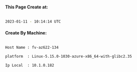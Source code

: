 
   
#### This Page Create at:

```bash

2023-01-11 - 10:14:14 UTC

```

#### Create By Machine:

```bash

Host Name : fv-az622-134

platform  : Linux-5.15.0-1030-azure-x86_64-with-glibc2.35

Ip Local  : 10.1.0.182

```

